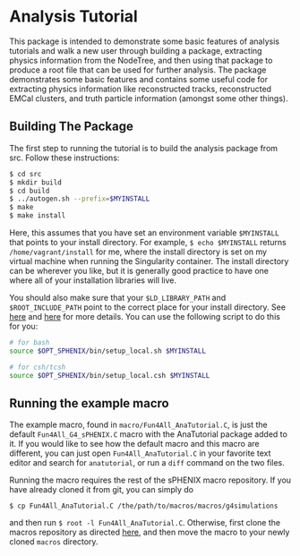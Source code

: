 # Analysis Tutorial

This package is intended to demonstrate some basic features of analysis tutorials and walk a new user through building a package, extracting physics information from the NodeTree, and then using that package to produce a root file that can be used for further analysis. The package demonstrates some basic features and contains some useful code for extracting physics information like reconstructed tracks, reconstructed EMCal clusters, and truth particle information (amongst some other things).


## Building The Package

The first step to running the tutorial is to build the analysis package from src. Follow these instructions:

```bash
$ cd src
$ mkdir build
$ cd build
$ ../autogen.sh --prefix=$MYINSTALL
$ make
$ make install
```

Here, this assumes that you have set an environment variable `$MYINSTALL` that points to your install directory. For example, `$ echo $MYINSTALL` returns `/home/vagrant/install` for me, where the install directory is set on my virtual machine when running the Singularity container. The install directory can be wherever you like, but it is generally good practice to have one where all of your installation libraries will live.

You should also make sure that your `$LD_LIBRARY_PATH` and `$ROOT_INCLUDE_PATH` point to the correct place for your install directory. See [here](https://wiki.bnl.gov/sPHENIX/index.php/Example_of_using_DST_nodes) and [here](https://wiki.bnl.gov/sPHENIX/index.php/Sphenix_root6) for more details. You can use the following script to do this for you:


```bash
# for bash
source $OPT_SPHENIX/bin/setup_local.sh $MYINSTALL  

# for csh/tcsh
source $OPT_SPHENIX/bin/setup_local.csh $MYINSTALL  
```


## Running the example macro

The example macro, found in `macro/Fun4All_AnaTutorial.C`, is just the default `Fun4All_G4_sPHENIX.C` macro with the AnaTutorial package added to it. If you would like to see how the default macro and this macro are different, you can just open `Fun4All_AnaTutorial.C` in your favorite text editor and search for `anatutorial`, or run a `diff` command on the two files. 

Running the macro requires the rest of the sPHENIX macro repository. If you have already cloned it from git, you can simply do

```
$ cp Fun4All_AnaTutorial.C /the/path/to/macros/macros/g4simulations
```

and then run `$ root -l Fun4All_AnaTutorial.C`. Otherwise, first clone the macros repository as directed [here](https://wiki.bnl.gov/sPHENIX/index.php/Code_Repository), and then move the macro to your newly cloned `macros` directory.
